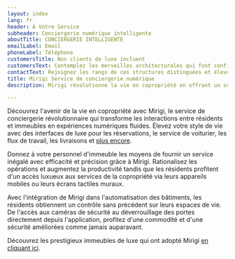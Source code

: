 ```yaml
---
layout: index
lang: fr
header: À Votre Service
subheader: Conciergerie numérique intelligente
aboutTitle: CONCIERGERIE INTELLIGENTE
emailLabel: Email
phoneLabel: Téléphone
customersTitle: Nos clients de luxe incluent
customersText: Contemplez les merveilles architecturales qui font confiance à Mirigi pour leur excellence opérationnelle. Ces bâtiments emblématiques font partie de notre clientèle estimée, montrant l'intégration transparente et l'efficacité supérieure que Mirigi apporte.
contactText: Rejoignez les rangs de ces structures distinguées et élevez le potentiel de votre immeuble avec Mirigi. Contactez-nous via l'un de nos canaux pour planifier une démonstration et découvrir comment les services de conciergerie numérique de Mirigi peuvent dynamiser votre développement. Vivez la transformation et l'innovation que seul Mirigi peut offrir !
title: Mirigi Service de conciergerie numérique
description: Mirigi révolutionne la vie en copropriété en offrant un service de conciergerie numérique qui améliore les interactions entre les résidents et le bâtiment. Il fournit des interfaces de luxe pour divers services tels que les réservations, le voiturier et les livraisons, accessibles via des appareils mobiles ou des panneaux tactiles muraux. Mirigi permet au personnel du bâtiment d'offrir un service exceptionnel de manière efficace, optimisant les opérations et augmentant la productivité. Avec l'intégration dans l'automatisation du bâtiment, les résidents bénéficient d'un contrôle sans précédent sur leurs espaces de vie, y compris des fonctionnalités de sécurité.

---
```

Découvrez l'avenir de la vie en copropriété avec Mirigi, le service de conciergerie révolutionnaire qui transforme les interactions entre résidents et immeubles en expériences numériques fluides. Élevez votre style de vie avec des interfaces de luxe pour les réservations, le service de voiturier, les flux de travail, les livraisons et <a href='#features' class='js-scroll-trigger'>plus encore</a>.

Donnez à votre personnel d'immeuble les moyens de fournir un service inégalé avec efficacité et précision grâce à Mirigi. Rationalisez les opérations et augmentez la productivité tandis que les résidents profitent d'un accès luxueux aux services de la copropriété via leurs appareils mobiles ou leurs écrans tactiles muraux.

Avec l'intégration de Mirigi dans l'automatisation des bâtiments, les résidents obtiennent un contrôle sans précédent sur leurs espaces de vie. De l'accès aux caméras de sécurité au déverrouillage des portes directement depuis l'application, profitez d'une commodité et d'une sécurité améliorées comme jamais auparavant.

Découvrez les prestigieux immeubles de luxe qui ont adopté Mirigi <a href='#customers' class='js-scroll-trigger'>en cliquant ici</a>.
